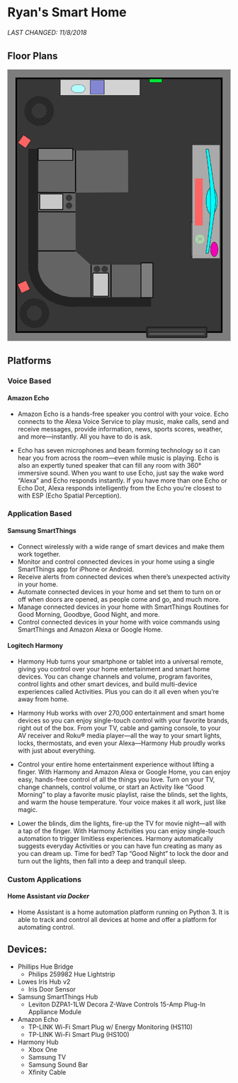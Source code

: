 # Ryan's Smart Home

###### LAST CHANGED: 11/8/2018

## Floor Plans

![Floor Plans](www/images/floorplan/living_room_portrait_floor_plan.png)

## Platforms

### Voice Based
#### Amazon Echo
- Amazon Echo is a hands-free speaker you control with your voice. Echo connects to the Alexa Voice Service to play music, make calls, send and receive messages, provide information, news, sports scores, weather, and more—instantly. All you have to do is ask.

- Echo has seven microphones and beam forming technology so it can hear you from across the room—even while music is playing. Echo is also an expertly tuned speaker that can fill any room with 360° immersive sound. When you want to use Echo, just say the wake word “Alexa” and Echo responds instantly. If you have more than one Echo or Echo Dot, Alexa responds intelligently from the Echo you're closest to with ESP (Echo Spatial Perception).
### Application Based

#### Samsung SmartThings

- Connect wirelessly with a wide range of smart devices and make them work together.
- Monitor and control connected devices in your home using a single SmartThings app for iPhone or Android.
- Receive alerts from connected devices when there’s unexpected activity in your home.
- Automate connected devices in your home and set them to turn on or off when doors are opened, as people come and go, and much more.
- Manage connected devices in your home with SmartThings Routines for Good Morning, Goodbye, Good Night, and more.
- Control connected devices in your home with voice commands using SmartThings and Amazon Alexa or Google Home.

#### Logitech Harmony

- Harmony Hub turns your smartphone or tablet into a universal remote, giving you control over your home entertainment and smart home devices. You can change channels and volume, program favorites, control lights and other smart devices, and build multi-device experiences called Activities. Plus you can do it all even when you’re away from home.

- Harmony Hub works with over 270,000 entertainment and smart home devices so you can enjoy single-touch control with your favorite brands, right out of the box. From your TV, cable and gaming console, to your AV receiver and Roku® media player—all the way to your smart lights, locks, thermostats, and even your Alexa—Harmony Hub proudly works with just about everything.

- Control your entire home entertainment experience without lifting a finger. With Harmony and Amazon Alexa or Google Home, you can enjoy easy, hands-free control of all the things you love. Turn on your TV, change channels, control volume, or start an Activity like “Good Morning” to play a favorite music playlist, raise the blinds, set the lights, and warm the house temperature. Your voice makes it all work, just like magic.

- Lower the blinds, dim the lights, fire-up the TV for movie night—all with a tap of the finger. With Harmony Activities you can enjoy single-touch automation to trigger limitless experiences. Harmony automatically suggests everyday Activities or you can have fun creating as many as you can dream up. Time for bed? Tap “Good Night” to lock the door and turn out the lights, then fall into a deep and tranquil sleep.

### Custom Applications

#### Home Assistant *via Docker*

- Home Assistant is a home automation platform running on Python 3. It is able to track and control all devices at home and offer a platform for automating control.

## Devices:

- Phillips Hue Bridge </br>
  - Philips 259982 Hue Lightstrip
- Lowes Iris Hub v2
  - Iris Door Sensor
- Samsung SmartThings Hub
  - Leviton DZPA1-1LW Decora Z-Wave Controls 15-Amp Plug-In Appliance Module
- Amazon Echo
  - TP-LINK Wi-Fi Smart Plug w/ Energy Monitoring (HS110)
  - TP-LINK Wi-Fi Smart Plug (HS100)
- Harmony Hub
  - Xbox One
  - Samsung TV
  - Samsung Sound Bar
  - Xfinity Cable